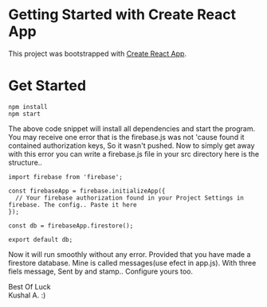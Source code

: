 # Getting Started with Create React App

This project was bootstrapped with [Create React App](https://github.com/facebook/create-react-app).

# Get Started

```
npm install
npm start
```
The above code snippet will install all dependencies and start the program. You may receive one error that is the firebase.js was not 'cause found it contained authorization keys, So it wasn't pushed. Now to simply get away with this error you can write a firebase.js file in your src directory here is the structure..

```
import firebase from 'firebase';

const firebaseApp = firebase.initializeApp({
  // Your firebase authorization found in your Project Settings in firebase. The config.. Paste it here 
});

const db = firebaseApp.firestore();

export default db;

```

Now it will run smoothly without any error. Provided that you have made a firestore database. Mine is called messages(use efect in app.js). With three fiels message, Sent by and stamp.. Configure yours too.

Best Of Luck <br/>
Kushal A. :)
